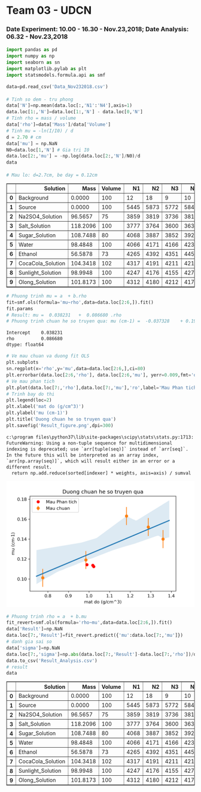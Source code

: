 
# Team 03 - UDCN
### Date Experiment: 10.00 - 16.30 -  Nov.23,2018;   Date Analysis: 06.32 - Nov.23,2018


```python
import pandas as pd
import numpy as np
import seaborn as sn
import matplotlib.pylab as plt
import statsmodels.formula.api as smf
```


```python
data=pd.read_csv('Data_Nov232018.csv')

# Tinh so dem - tru phong
data['N']=np.mean(data.loc[:,'N1':'N4'],axis=1)
data.loc[1:,'N']=data.loc[1:,'N'] - data.loc[0,'N']
# Tinh rho = mass / volume
data['rho']=data['Mass']/data['Volume']
# Tinh mu = -ln(I/I0) / d
d = 2.70 # cm
data['mu'] = np.NaN
N0=data.loc[1,'N'] # Gia tri I0 
data.loc[2:,'mu'] = -np.log(data.loc[2:,'N']/N0)/d
data

# Mau lo: d=2.7cm, be day = 0.12cm
```




<div>
<style scoped>
    .dataframe tbody tr th:only-of-type {
        vertical-align: middle;
    }

    .dataframe tbody tr th {
        vertical-align: top;
    }

    .dataframe thead th {
        text-align: right;
    }
</style>
<table border="1" class="dataframe">
  <thead>
    <tr style="text-align: right;">
      <th></th>
      <th>Solution</th>
      <th>Mass</th>
      <th>Volume</th>
      <th>N1</th>
      <th>N2</th>
      <th>N3</th>
      <th>N4</th>
      <th>N</th>
      <th>rho</th>
      <th>mu</th>
    </tr>
  </thead>
  <tbody>
    <tr>
      <th>0</th>
      <td>Background</td>
      <td>0.0000</td>
      <td>100</td>
      <td>12</td>
      <td>18</td>
      <td>9</td>
      <td>10</td>
      <td>12.25</td>
      <td>0.000000</td>
      <td>NaN</td>
    </tr>
    <tr>
      <th>1</th>
      <td>Source</td>
      <td>0.0000</td>
      <td>100</td>
      <td>5445</td>
      <td>5873</td>
      <td>5772</td>
      <td>5842</td>
      <td>5720.75</td>
      <td>0.000000</td>
      <td>NaN</td>
    </tr>
    <tr>
      <th>2</th>
      <td>Na2SO4_Solution</td>
      <td>96.5657</td>
      <td>75</td>
      <td>3859</td>
      <td>3819</td>
      <td>3736</td>
      <td>3810</td>
      <td>3793.75</td>
      <td>1.287543</td>
      <td>0.152128</td>
    </tr>
    <tr>
      <th>3</th>
      <td>Salt_Solution</td>
      <td>118.2096</td>
      <td>100</td>
      <td>3777</td>
      <td>3764</td>
      <td>3600</td>
      <td>3638</td>
      <td>3682.50</td>
      <td>1.182096</td>
      <td>0.163151</td>
    </tr>
    <tr>
      <th>4</th>
      <td>Sugar_Solution</td>
      <td>108.7488</td>
      <td>80</td>
      <td>4068</td>
      <td>3887</td>
      <td>3852</td>
      <td>3921</td>
      <td>3919.75</td>
      <td>1.359360</td>
      <td>0.140027</td>
    </tr>
    <tr>
      <th>5</th>
      <td>Water</td>
      <td>98.4848</td>
      <td>100</td>
      <td>4066</td>
      <td>4171</td>
      <td>4166</td>
      <td>4237</td>
      <td>4147.75</td>
      <td>0.984848</td>
      <td>0.119087</td>
    </tr>
    <tr>
      <th>6</th>
      <td>Ethanol</td>
      <td>56.5878</td>
      <td>73</td>
      <td>4265</td>
      <td>4392</td>
      <td>4351</td>
      <td>4452</td>
      <td>4352.75</td>
      <td>0.775175</td>
      <td>0.101219</td>
    </tr>
    <tr>
      <th>7</th>
      <td>CocaCola_Solution</td>
      <td>104.3418</td>
      <td>102</td>
      <td>4317</td>
      <td>4191</td>
      <td>4211</td>
      <td>4218</td>
      <td>4222.00</td>
      <td>1.022959</td>
      <td>0.112515</td>
    </tr>
    <tr>
      <th>8</th>
      <td>Sunlight_Solution</td>
      <td>98.9948</td>
      <td>100</td>
      <td>4247</td>
      <td>4176</td>
      <td>4155</td>
      <td>4276</td>
      <td>4201.25</td>
      <td>0.989948</td>
      <td>0.114340</td>
    </tr>
    <tr>
      <th>9</th>
      <td>Olong_Solution</td>
      <td>101.8173</td>
      <td>100</td>
      <td>4312</td>
      <td>4180</td>
      <td>4212</td>
      <td>4176</td>
      <td>4207.75</td>
      <td>1.018173</td>
      <td>0.113767</td>
    </tr>
  </tbody>
</table>
</div>




```python
# Phuong trinh mu = a  + b.rho
fit=smf.ols(formula='mu~rho',data=data.loc[2:6,]).fit()
fit.params
# Result: mu =  0.038231   +  0.086680 .rho
# Phuong trinh chuan he so truyen qua: mu (cm-1) =  -0.037328    + 0.192176 .rho (g/cm3)
```




    Intercept    0.038231
    rho          0.086680
    dtype: float64




```python
# Ve mau chuan va duong fit OLS
plt.subplots
sn.regplot(x='rho',y='mu',data=data.loc[2:6,],ci=80)
plt.errorbar(data.loc[2:6,'rho'], data.loc[2:6,'mu'], yerr=0.009,fmt='o',label='Mau chuan')
# Ve mau phan tich
plt.plot(data.loc[7:,'rho'],data.loc[7:,'mu'],'ro',label='Mau Phan tich')
# Trinh bay do thi
plt.legend(loc=2)
plt.xlabel('mat do (g/cm^3)')
plt.ylabel('mu (cm-1)')
plt.title('Duong chuan he so truyen qua')
plt.savefig('Result_figure.png',dpi=300)

```

    c:\program files\python37\lib\site-packages\scipy\stats\stats.py:1713: FutureWarning: Using a non-tuple sequence for multidimensional indexing is deprecated; use `arr[tuple(seq)]` instead of `arr[seq]`. In the future this will be interpreted as an array index, `arr[np.array(seq)]`, which will result either in an error or a different result.
      return np.add.reduce(sorted[indexer] * weights, axis=axis) / sumval
    


![png](Result_figure.png)



```python
# Phuong trinh rho = a  + b.mu
fit_revert=smf.ols(formula='rho~mu',data=data.loc[2:6,]).fit()
data['Result']=np.NaN
data.loc[7:,'Result']=fit_revert.predict({'mu':data.loc[7:,'mu']})
# danh gia sai so
data['sigma']=np.NaN
data.loc[7:,'sigma']=np.abs(data.loc[7:,'Result']-data.loc[7:,'rho'])/data.loc[7:,'rho']*100
data.to_csv('Result_Analysis.csv') 
# result 
data
```




<div>
<style scoped>
    .dataframe tbody tr th:only-of-type {
        vertical-align: middle;
    }

    .dataframe tbody tr th {
        vertical-align: top;
    }

    .dataframe thead th {
        text-align: right;
    }
</style>
<table border="1" class="dataframe">
  <thead>
    <tr style="text-align: right;">
      <th></th>
      <th>Solution</th>
      <th>Mass</th>
      <th>Volume</th>
      <th>N1</th>
      <th>N2</th>
      <th>N3</th>
      <th>N4</th>
      <th>N</th>
      <th>rho</th>
      <th>mu</th>
      <th>Result</th>
      <th>sigma</th>
    </tr>
  </thead>
  <tbody>
    <tr>
      <th>0</th>
      <td>Background</td>
      <td>0.0000</td>
      <td>100</td>
      <td>12</td>
      <td>18</td>
      <td>9</td>
      <td>10</td>
      <td>12.25</td>
      <td>0.000000</td>
      <td>NaN</td>
      <td>NaN</td>
      <td>NaN</td>
    </tr>
    <tr>
      <th>1</th>
      <td>Source</td>
      <td>0.0000</td>
      <td>100</td>
      <td>5445</td>
      <td>5873</td>
      <td>5772</td>
      <td>5842</td>
      <td>5720.75</td>
      <td>0.000000</td>
      <td>NaN</td>
      <td>NaN</td>
      <td>NaN</td>
    </tr>
    <tr>
      <th>2</th>
      <td>Na2SO4_Solution</td>
      <td>96.5657</td>
      <td>75</td>
      <td>3859</td>
      <td>3819</td>
      <td>3736</td>
      <td>3810</td>
      <td>3793.75</td>
      <td>1.287543</td>
      <td>0.152128</td>
      <td>NaN</td>
      <td>NaN</td>
    </tr>
    <tr>
      <th>3</th>
      <td>Salt_Solution</td>
      <td>118.2096</td>
      <td>100</td>
      <td>3777</td>
      <td>3764</td>
      <td>3600</td>
      <td>3638</td>
      <td>3682.50</td>
      <td>1.182096</td>
      <td>0.163151</td>
      <td>NaN</td>
      <td>NaN</td>
    </tr>
    <tr>
      <th>4</th>
      <td>Sugar_Solution</td>
      <td>108.7488</td>
      <td>80</td>
      <td>4068</td>
      <td>3887</td>
      <td>3852</td>
      <td>3921</td>
      <td>3919.75</td>
      <td>1.359360</td>
      <td>0.140027</td>
      <td>NaN</td>
      <td>NaN</td>
    </tr>
    <tr>
      <th>5</th>
      <td>Water</td>
      <td>98.4848</td>
      <td>100</td>
      <td>4066</td>
      <td>4171</td>
      <td>4166</td>
      <td>4237</td>
      <td>4147.75</td>
      <td>0.984848</td>
      <td>0.119087</td>
      <td>NaN</td>
      <td>NaN</td>
    </tr>
    <tr>
      <th>6</th>
      <td>Ethanol</td>
      <td>56.5878</td>
      <td>73</td>
      <td>4265</td>
      <td>4392</td>
      <td>4351</td>
      <td>4452</td>
      <td>4352.75</td>
      <td>0.775175</td>
      <td>0.101219</td>
      <td>NaN</td>
      <td>NaN</td>
    </tr>
    <tr>
      <th>7</th>
      <td>CocaCola_Solution</td>
      <td>104.3418</td>
      <td>102</td>
      <td>4317</td>
      <td>4191</td>
      <td>4211</td>
      <td>4218</td>
      <td>4222.00</td>
      <td>1.022959</td>
      <td>0.112515</td>
      <td>0.940754</td>
      <td>8.035946</td>
    </tr>
    <tr>
      <th>8</th>
      <td>Sunlight_Solution</td>
      <td>98.9948</td>
      <td>100</td>
      <td>4247</td>
      <td>4176</td>
      <td>4155</td>
      <td>4276</td>
      <td>4201.25</td>
      <td>0.989948</td>
      <td>0.114340</td>
      <td>0.955045</td>
      <td>3.525721</td>
    </tr>
    <tr>
      <th>9</th>
      <td>Olong_Solution</td>
      <td>101.8173</td>
      <td>100</td>
      <td>4312</td>
      <td>4180</td>
      <td>4212</td>
      <td>4176</td>
      <td>4207.75</td>
      <td>1.018173</td>
      <td>0.113767</td>
      <td>0.950561</td>
      <td>6.640523</td>
    </tr>
  </tbody>
</table>
</div>


